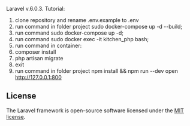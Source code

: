 Laravel v.6.0.3.
Tutorial:
1) clone repository and rename .env.example to .env
2) run command in folder project sudo docker-compose up -d --build;
3) run command sudo docker-compose up -d;
4) run command sudo docker exec -it kitchen_php bash;
5) run command in container:
6) composer install
7) php artisan migrate
8) exit
9) run command in folder project npm install && npm run --dev
open http://127.0.0.1:800

## License

The Laravel framework is open-source software licensed under the [MIT license](https://opensource.org/licenses/MIT).
